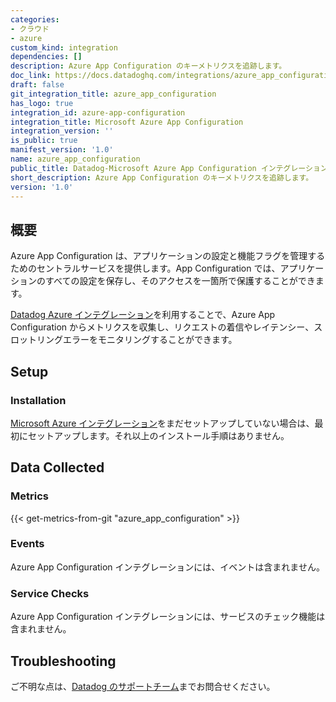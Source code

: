 ```yaml
---
categories:
- クラウド
- azure
custom_kind: integration
dependencies: []
description: Azure App Configuration のキーメトリクスを追跡します。
doc_link: https://docs.datadoghq.com/integrations/azure_app_configuration/
draft: false
git_integration_title: azure_app_configuration
has_logo: true
integration_id: azure-app-configuration
integration_title: Microsoft Azure App Configuration
integration_version: ''
is_public: true
manifest_version: '1.0'
name: azure_app_configuration
public_title: Datadog-Microsoft Azure App Configuration インテグレーション
short_description: Azure App Configuration のキーメトリクスを追跡します。
version: '1.0'
---
```


<!--  SOURCED FROM https://github.com/DataDog/dogweb -->
## 概要

Azure App Configuration は、アプリケーションの設定と機能フラグを管理するためのセントラルサービスを提供します。App Configuration では、アプリケーションのすべての設定を保存し、そのアクセスを一箇所で保護することができます。

[Datadog Azure インテグレーション][1]を利用することで、Azure App Configuration からメトリクスを収集し、リクエストの着信やレイテンシー、スロットリングエラーをモニタリングすることができます。

## Setup
### Installation

[Microsoft Azure インテグレーション][2]をまだセットアップしていない場合は、最初にセットアップします。それ以上のインストール手順はありません。

## Data Collected
### Metrics
{{< get-metrics-from-git "azure_app_configuration" >}}


### Events
Azure App Configuration インテグレーションには、イベントは含まれません。

### Service Checks
Azure App Configuration インテグレーションには、サービスのチェック機能は含まれません。

## Troubleshooting
ご不明な点は、[Datadog のサポートチーム][4]までお問合せください。

[1]: https://docs.datadoghq.com/ja/integrations/azure/
[2]: https://app.datadoghq.com/integrations/azure
[3]: https://github.com/DataDog/dogweb/blob/prod/integration/azure_app_configuration/azure_app_configuration_metadata.csv
[4]: https://docs.datadoghq.com/ja/help/